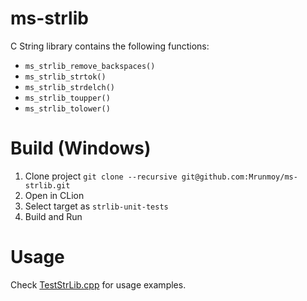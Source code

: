 # ms-strlib
C String library contains the following functions:
- ```ms_strlib_remove_backspaces()```
- ```ms_strlib_strtok()```
- ```ms_strlib_strdelch()```
- ```ms_strlib_toupper()```
- ```ms_strlib_tolower()```


# Build (Windows)
1. Clone project
```git clone --recursive git@github.com:Mrunmoy/ms-strlib.git```
2. Open in CLion
3. Select target as `strlib-unit-tests`
4. Build and Run

# Usage
Check [TestStrLib.cpp](https://github.com/Mrunmoy/ms-strlib/blob/master/test/TestStrLib.cpp) for usage examples.
